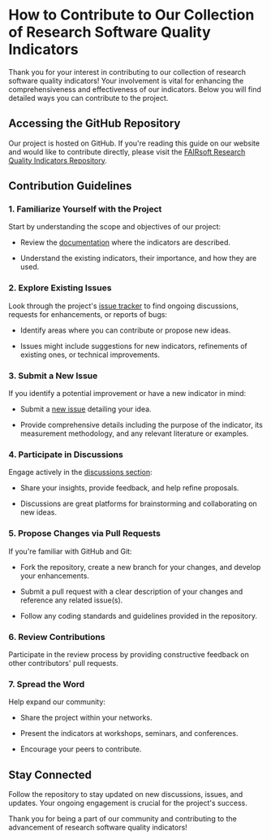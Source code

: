 
# How to Contribute to Our Collection of Research Software Quality Indicators

Thank you for your interest in contributing to our collection of research software quality indicators! Your involvement is vital for enhancing the comprehensiveness and effectiveness of our indicators. Below you will find detailed ways you can contribute to the project.

## Accessing the GitHub Repository

Our project is hosted on GitHub. If you're reading this guide on our website and would like to contribute directly, please visit the [FAIRsoft Research Quality Indicators Repository](https://github.com/inab/FAIRsoft_indicators).

## Contribution Guidelines

### 1. Familiarize Yourself with the Project

Start by understanding the scope and objectives of our project: 

- Review the [documentation](https://github.com/inab/FAIRsoft_indicators/tree/main/docs/indicators) where the indicators are described.
 
- Understand the existing indicators, their importance, and how they are used.

### 2. Explore Existing Issues

Look through the project's [issue tracker](https://github.com/inab/FAIRsoft_indicators/issues) to find ongoing discussions, requests for enhancements, or reports of bugs: 

- Identify areas where you can contribute or propose new ideas. 

- Issues might include suggestions for new indicators, refinements of existing ones, or technical improvements.

### 3. Submit a New Issue

If you identify a potential improvement or have a new indicator in mind:  

- Submit a [new issue](https://github.com/inab/FAIRsoft_indicators/issues/new) detailing your idea. 

- Provide comprehensive details including the purpose of the indicator, its measurement methodology, and any relevant literature or examples.

### 4. Participate in Discussions

Engage actively in the [discussions section](https://github.com/inab/FAIRsoft_indicators/discussions): 

- Share your insights, provide feedback, and help refine proposals. 

- Discussions are great platforms for brainstorming and collaborating on new ideas.

### 5. Propose Changes via Pull Requests

If you're familiar with GitHub and Git: 

- Fork the repository, create a new branch for your changes, and develop your enhancements. 

- Submit a pull request with a clear description of your changes and reference any related issue(s). 

- Follow any coding standards and guidelines provided in the repository.

### 6. Review Contributions

Participate in the review process by providing constructive feedback on other contributors' pull requests.

### 7. Spread the Word

Help expand our community: 

- Share the project within your networks. 

- Present the indicators at workshops, seminars, and conferences. 

- Encourage your peers to contribute.

## Stay Connected

Follow the repository to stay updated on new discussions, issues, and updates. Your ongoing engagement is crucial for the project's success.

Thank you for being a part of our community and contributing to the advancement of research software quality indicators!

